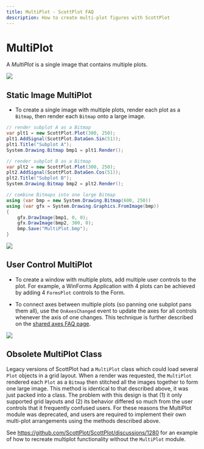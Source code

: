 ```yaml
---
title: MultiPlot - ScottPlot FAQ
description: How to create multi-plot figures with ScottPlot
---
```


# MultiPlot

A _MultiPlot_ is a single image that contains multiple plots.

<div class="text-center">

![](multiplot.png)

</div>

## Static Image MultiPlot

* To create a single image with multiple plots, render each plot as a `Bitmap`, then render each `Bitmap` onto a large image.

```cs
// render subplot A as a Bitmap
var plt1 = new ScottPlot.Plot(300, 250);
plt1.AddSignal(ScottPlot.DataGen.Sin(51));
plt1.Title("Subplot A");
System.Drawing.Bitmap bmp1 = plt1.Render();

// render subplot B as a Bitmap
var plt2 = new ScottPlot.Plot(300, 250);
plt2.AddSignal(ScottPlot.DataGen.Cos(51));
plt2.Title("Subplot B");
System.Drawing.Bitmap bmp2 = plt2.Render();

// combine Bitmaps into one large Bitmap
using (var bmp = new System.Drawing.Bitmap(600, 250))
using (var gfx = System.Drawing.Graphics.FromImage(bmp))
{
    gfx.DrawImage(bmp1, 0, 0);
    gfx.DrawImage(bmp2, 300, 0);
    bmp.Save("MultiPlot.bmp");
}
```

<div class="text-center">

![](subplot.png)

</div>

## User Control MultiPlot

* To create a window with multiple plots, add multiple user controls to the plot. For example, a WinForms Application with 4 plots can be achieved by adding 4 `FormsPlot` controls to the Form.

* To connect axes between multiple plots (so panning one subplot pans them all), use the `OnAxesChanged` event to update the axes for all controls whenever the axis of one changes. This technique is further described on the [shared axes FAQ page](../shared-axes).

<div class="text-center">

![](shared-axes.gif)

</div>

## Obsolete MultiPlot Class

Legacy versions of ScottPlot had a `MultiPlot` class which could load several `Plot` objects in a grid layout. When a render was requested, the `MultiPlot` rendered each `Plot` as a `Bitmap` then stitched all the images together to form one large image. This method is identical to that described above, it was just packed into a class. The problem with this design is that (1) it only supported grid layouts and (2) its behavior differed so much from the user controls that it frequently confused users. For these reasons the MultiPlot module was deprecated, and users are required to implement their own multi-plot arrangements using the methods described above.

See https://github.com/ScottPlot/ScottPlot/discussions/1280 for an example of how to recreate multiplot functionality without the `MultiPlot` module.